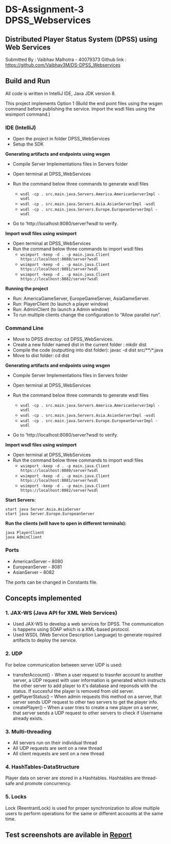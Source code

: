 # DS-Assignment-3 DPSS_Webservices

## Distributed Player Status System (DPSS) using Web Services

Submitted By : Vaibhav Malhotra - 40079373
Github link : https://github.com/Vaibhav3M/DS-DPSS_Webservices

## Build and Run

All code is written in IntelliJ IDE, Java JDK version 8.

This project implements Option 1 (Build the end point files using the wsgen command before publishing the service. Import the wsdl files using the wsimport command.)

### IDE (IntelliJ)

-	Open the project in folder DPSS_WebServices
-	Setup the SDK

**Generating artifacts and endpoints using wsgen**

-	Compile Server Implementations files in Servers folder
-	Open terminal at DPSS_WebServices
-	Run the command below three commands to generate wsdl files
    - ```wsdl -cp . src.main.java.Servers.America.AmericanServerImpl -wsdl``` 
    - ```wsdl -cp . src.main.java.Servers.Asia.AsianServerImpl -wsdl```
    - ```wsdl -cp . src.main.java.Servers.Europe.EuropeanServerImpl -wsdl```

-	Go to ‘http://localhost:8080/server?wsdl to verify.

**Import wsdl files using wsimport**

-	Open terminal at DPSS_WebServices
-	Run the command below three commands to import wsdl files
    - ```wsimport -keep -d . -p main.java.Client https://localhost:8080/server?wsdl```
    - ```wsimport -keep -d . -p main.java.Client https://localhost:8081/server?wsdl```
    - ```wsimport -keep -d . -p main.java.Client https://localhost:8082/server?wsdl```


**Running the project**
-	Run: AmericaGameServer, EuropeGameServer, AsiaGameServer.
-	Run: PlayerClient (to launch a player window)
-	Run:  AdminClient (to launch a Admin window)
-	To run multiple clients change the configuration to “Allow parallel run”.


### Command Line
 
-	Move to DPSS directoy: cd DPSS_WebServices.
-	Create a new folder named dist in the current folder : mkdir dist
-	Compile the code (outputting into dist folder): javac -d dist src/**/*.java
-	Move to dist folder: cd dist

**Generating artifacts and endpoints using wsgen**

-	Compile Server Implementations files in Servers folder
-	Open terminal at DPSS_WebServices
-	Run the command below three commands to generate wsdl files
    - ```wsdl -cp . src.main.java.Servers.America.AmericanServerImpl -wsdl``` 
    - ```wsdl -cp . src.main.java.Servers.Asia.AsianServerImpl -wsdl```
    - ```wsdl -cp . src.main.java.Servers.Europe.EuropeanServerImpl -wsdl```

-	Go to ‘http://localhost:8080/server?wsdl to verify.

**Import wsdl files using wsimport**

-	Open terminal at DPSS_WebServices
-	Run the command below three commands to import wsdl files
    - ```wsimport -keep -d . -p main.java.Client https://localhost:8080/server?wsdl```
    - ```wsimport -keep -d . -p main.java.Client https://localhost:8081/server?wsdl```
    - ```wsimport -keep -d . -p main.java.Client https://localhost:8082/server?wsdl```

**Start Servers:**
 ```start java Server.America.AmericaServer 
start java Server.Asia.AsiaServer  
start java Server.Europe.EuropeanServer 
```
**Run the clients (will have to open in different terminals):**
```
java PlayerClient
java AdminClient
```
### Ports
- AmericanServer – 8080
- EuropeanServer - 8081
- AsianServer – 8082

The ports can be changed in Constants file.



## Concepts implemented

### 1.	JAX-WS (Java API for XML Web Services)
- Used JAX-WS to develop a web services for DPSS. The communication is happens using SOAP which is a XML-based protocol. 
-	Used WSDL (Web Service Description Language) to generate required artifacts to deploy the service.


### 2.	UDP
For below communication between server UDP is used:
- transferAccount() - When a user request to trasnfer account to another server, a UDP request with user information is generated which instructs the other server to add player to it's database and reponsds with the status. If succesful the player is removed from old server. 
-	getPlayerStatus() – When admin requests this method on a server, that server sends UDP request to other two servers to get the player info.
-	createPlayer() – When a user tries to create a new player on a server, that server sends a UDP request to other servers to check if Username already exists.
 

### 3.	Multi-threading
-	All servers run on their individual thread
-	All UDP requests are sent on a new thread
- All client requests are sent on a new thread

### 4.	HashTables-DataStructure
Player data on server are stored in a Hashtables. Hashtables are thread-safe and promote concurrency.

### 5. Locks
Lock (ReentrantLock) is used for proper synchronization to allow multiple users to perform operations for the same or different accounts at the same time.


## Test screenshots are avilable in [Report](https://github.com/Vaibhav3M/DS-DPSS_Webservices/blob/master/Assignment3-Report.pdf)

